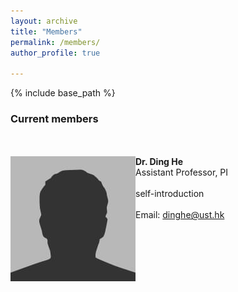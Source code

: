```yaml
---
layout: archive
title: "Members"
permalink: /members/
author_profile: true

---
```


{% include base_path %}

### Current members
<br/><br/>
<img align="left" src="/images/bio-photo.jpg" width="200" height="200">  **Dr. Ding He**
<br>
Assistant Professor, PI 
<br/><br/>
self-introduction
<br/><br/>
Email: dinghe@ust.hk
